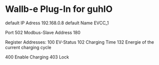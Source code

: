 # Wallb-e Plug-In for guhIO

default IP Adress 192.168.0.8
default Name EVCC_1

Port 502
Modbus-Slave Address 180

Register Addresses:
100   EV-Status
102   Charging Time
132   Energie of the current charging cycle

400   Enable Charging
403   Lock
